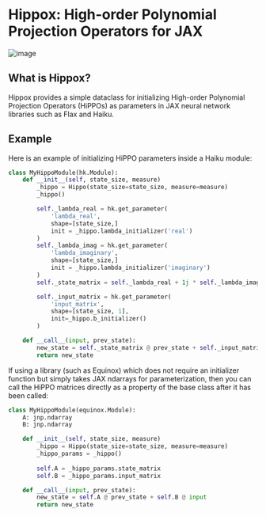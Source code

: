 # Hippox: High-order Polynomial Projection Operators for JAX

![image](https://user-images.githubusercontent.com/36138121/212571320-4bd0727e-5778-466e-b517-760019d4cab1.png=500x500)

## What is Hippox?

Hippox provides a simple dataclass for initializing High-order Polynomial Projection Operators (HiPPOs) as parameters in JAX neural network libraries such as Flax and Haiku.

## Example

Here is an example of initializing HiPPO parameters inside a Haiku module:

```python
class MyHippoModule(hk.Module):
    def __init__(self, state_size, measure)
        _hippo = Hippo(state_size=state_size, measure=measure)
        _hippo()

        self._lambda_real = hk.get_parameter(
            'lambda_real',
            shape=[state_size,]
            init = _hippo.lambda_initializer('real')
        )
        self._lambda_imag = hk.get_parameter(
            'lambda_imaginary',
            shape=[state_size,]
            init = _hippo.lambda_initializer('imaginary')
        )
        self._state_matrix = self._lambda_real + 1j * self._lambda_imag

        self._input_matrix = hk.get_parameter(
            'input_matrix',
            shape=[state_size, 1],
            init=_hippo.b_initializer()
        )

    def __call__(input, prev_state):
        new_state = self._state_matrix @ prev_state + self._input_matrix @ input
        return new_state

```

If using a library (such as Equinox) which does not require an initializer function but simply takes JAX ndarrays for parameterization, then you can call the HiPPO matrices directly as a property of the base class after it has been called:

```python
class MyHippoModule(equinox.Module):
    A: jnp.ndarray
    B: jnp.ndarray

    def __init__(self, state_size, measure)
        _hippo = Hippo(state_size=state_size, measure=measure)
        _hippo_params = _hippo()
        
        self.A = _hippo_params.state_matrix
        self.B = _hippo_params.input_matrix

    def __call__(input, prev_state):
        new_state = self.A @ prev_state + self.B @ input
        return new_state

```


